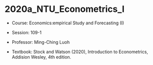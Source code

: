 # 2020a_NTU_Econometrics_I

- Course: Economics:empirical Study and Forecasting (I) 

- Session: 109-1

- Professor: Ming-Ching Luoh

- Textbook: Stock and Watson (2020), Introduction to Econometrics, Addision Wesley, 4th edition.
